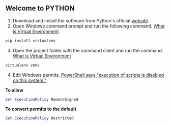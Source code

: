## Welcome to PYTHON

1) Download and install the software from Python's official [website](https://www.python.org/).
2) Open Windows command prompt and run the following command. [What is Virtual Environment](https://www.youtube.com/watch?v=ir553OIkfCY)
```cmd
pip install virtualenv
```
3) Open the project folder with the command client and run the command. [What is Virtual Environment](https://www.youtube.com/watch?v=ir553OIkfCY)
```cmd
virtualenv venv
```
4) Edit Windows permits. [PowerShell says "execution of scripts is disabled on this system."](https://stackoverflow.com/questions/4037939/powershell-says-execution-of-scripts-is-disabled-on-this-system)

**To allow**
```powershell
Set-ExecutionPolicy RemoteSigned
```

**To convert permits to the default**
```powershell
Set-ExecutionPolicy Restricted
```